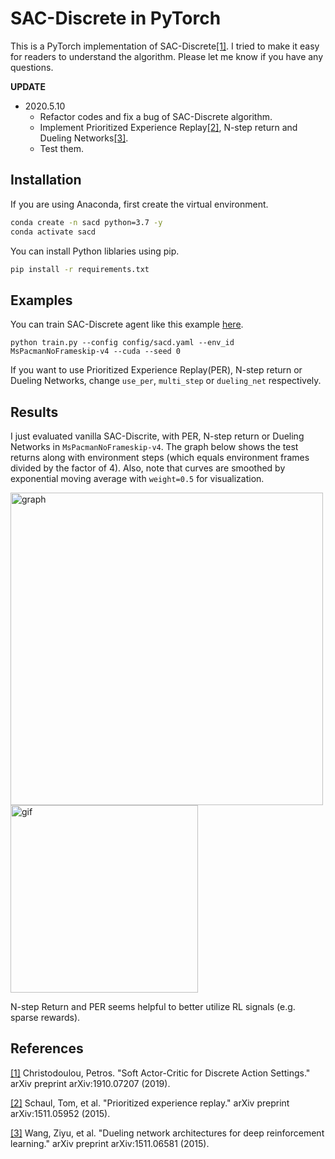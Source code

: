 # SAC-Discrete in PyTorch
This is a PyTorch implementation of SAC-Discrete[[1]](#references). I tried to make it easy for readers to understand the algorithm. Please let me know if you have any questions.

**UPDATE**
- 2020.5.10
    - Refactor codes and fix a bug of SAC-Discrete algorithm.
    - Implement Prioritized Experience Replay[[2]](#references), N-step return and Dueling Networks[[3]](#references).
    - Test them.

## Installation
If you are using Anaconda, first create the virtual environment.

```bash
conda create -n sacd python=3.7 -y
conda activate sacd
```

You can install Python liblaries using pip.

```bash
pip install -r requirements.txt
```

## Examples
You can train SAC-Discrete agent like this example [here](https://github.com/ku2482/sac-discrete.pytorch/blob/master/code/main.py).

```
python train.py --config config/sacd.yaml --env_id MsPacmanNoFrameskip-v4 --cuda --seed 0
```

If you want to use Prioritized Experience Replay(PER), N-step return or Dueling Networks, change `use_per`, `multi_step` or `dueling_net` respectively.

## Results
I just evaluated vanilla SAC-Discrite, with PER, N-step return or Dueling Networks in `MsPacmanNoFrameskip-v4`. The graph below shows the test returns along with environment steps (which equals environment frames divided by the factor of 4). Also, note that curves are smoothed by exponential moving average with `weight=0.5` for visualization.

<img src="https://user-images.githubusercontent.com/37267851/81498474-319edf80-9300-11ea-9353-a9055062eef5.png" title="graph" width=500><img src="https://user-images.githubusercontent.com/37267851/67809830-c9fc1200-fadc-11e9-8f48-799a19689dd6.gif" title="gif" width=300>

N-step Return and PER seems helpful to better utilize RL signals (e.g. sparse rewards).

## References
[[1]](https://arxiv.org/abs/1910.07207) Christodoulou, Petros. "Soft Actor-Critic for Discrete Action Settings." arXiv preprint arXiv:1910.07207 (2019).

[[2]](https://arxiv.org/abs/1511.05952) Schaul, Tom, et al. "Prioritized experience replay." arXiv preprint arXiv:1511.05952 (2015).

[[3]](https://arxiv.org/abs/1511.06581) Wang, Ziyu, et al. "Dueling network architectures for deep reinforcement learning." arXiv preprint arXiv:1511.06581 (2015).